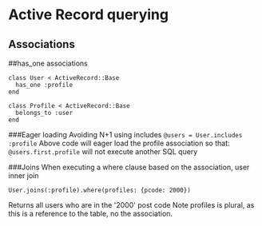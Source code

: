 Active Record querying
======================

Associations
------------

##has_one associations

```
class User < ActiveRecord::Base
  has_one :profile
end
```
```
class Profile < ActiveRecord::Base
  belongs_to :user
end
```

###Eager loading
Avoiding N+1 using includes
`@users = User.includes :profile`
Above code will eager load the profile association so that:
`@users.first.profile`
will not execute another SQL query

###Joins
When executing a where clause based on the association, user inner join

```User.joins(:profile).where(profiles: {pcode: 2000})```

Returns all users who are in the '2000' post code
Note profiles is plural, as this is a reference to the table, no the
association.

